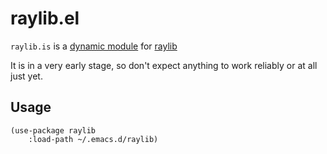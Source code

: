 # raylib.el

`raylib.is` is a [dynamic module](https://www.gnu.org/software/emacs/manual/html_node/elisp/Writing-Dynamic-Modules.html) for [raylib](https://www.raylib.com/)

It is in a very early stage, so don't expect anything to work reliably
or at all just yet.

## Usage
```elisp
(use-package raylib
    :load-path ~/.emacs.d/raylib)
```
